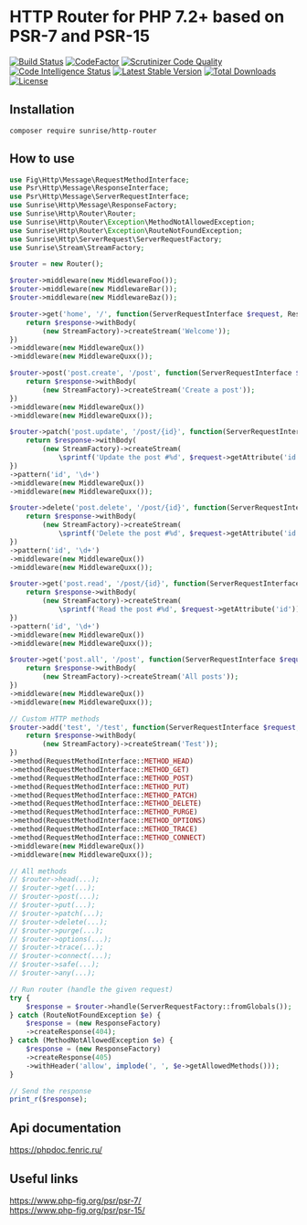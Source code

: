 # HTTP Router for PHP 7.2+ based on PSR-7 and PSR-15

[![Build Status](https://api.travis-ci.com/sunrise-php/http-router.svg?branch=master)](https://travis-ci.com/sunrise-php/http-router)
[![CodeFactor](https://www.codefactor.io/repository/github/sunrise-php/http-router/badge)](https://www.codefactor.io/repository/github/sunrise-php/http-router)
[![Scrutinizer Code Quality](https://scrutinizer-ci.com/g/sunrise-php/http-router/badges/quality-score.png?b=master)](https://scrutinizer-ci.com/g/sunrise-php/http-router/?branch=master)
[![Code Intelligence Status](https://scrutinizer-ci.com/g/sunrise-php/http-router/badges/code-intelligence.svg?b=master)](https://scrutinizer-ci.com/code-intelligence)
[![Latest Stable Version](https://poser.pugx.org/sunrise/http-router/v/stable?format=flat)](https://packagist.org/packages/sunrise/http-router)
[![Total Downloads](https://poser.pugx.org/sunrise/http-router/downloads?format=flat)](https://packagist.org/packages/sunrise/http-router)
[![License](https://poser.pugx.org/sunrise/http-router/license?format=flat)](https://packagist.org/packages/sunrise/http-router)

## Installation

```
composer require sunrise/http-router
```

## How to use

```php
use Fig\Http\Message\RequestMethodInterface;
use Psr\Http\Message\ResponseInterface;
use Psr\Http\Message\ServerRequestInterface;
use Sunrise\Http\Message\ResponseFactory;
use Sunrise\Http\Router\Router;
use Sunrise\Http\Router\Exception\MethodNotAllowedException;
use Sunrise\Http\Router\Exception\RouteNotFoundException;
use Sunrise\Http\ServerRequest\ServerRequestFactory;
use Sunrise\Stream\StreamFactory;

$router = new Router();

$router->middleware(new MiddlewareFoo());
$router->middleware(new MiddlewareBar());
$router->middleware(new MiddlewareBaz());

$router->get('home', '/', function(ServerRequestInterface $request, ResponseInterface $response) : ResponseInterface {
	return $response->withBody(
		(new StreamFactory)->createStream('Welcome'));
})
->middleware(new MiddlewareQux())
->middleware(new MiddlewareQuxx());

$router->post('post.create', '/post', function(ServerRequestInterface $request, ResponseInterface $response) : ResponseInterface {
	return $response->withBody(
		(new StreamFactory)->createStream('Create a post'));
})
->middleware(new MiddlewareQux())
->middleware(new MiddlewareQuxx());

$router->patch('post.update', '/post/{id}', function(ServerRequestInterface $request, ResponseInterface $response) : ResponseInterface {
	return $response->withBody(
		(new StreamFactory)->createStream(
			\sprintf('Update the post #%d', $request->getAttribute('id'))));
})
->pattern('id', '\d+')
->middleware(new MiddlewareQux())
->middleware(new MiddlewareQuxx());

$router->delete('post.delete', '/post/{id}', function(ServerRequestInterface $request, ResponseInterface $response) : ResponseInterface {
	return $response->withBody(
		(new StreamFactory)->createStream(
			\sprintf('Delete the post #%d', $request->getAttribute('id'))));
})
->pattern('id', '\d+')
->middleware(new MiddlewareQux())
->middleware(new MiddlewareQuxx());

$router->get('post.read', '/post/{id}', function(ServerRequestInterface $request, ResponseInterface $response) : ResponseInterface {
	return $response->withBody(
		(new StreamFactory)->createStream(
			\sprintf('Read the post #%d', $request->getAttribute('id'))));
})
->pattern('id', '\d+')
->middleware(new MiddlewareQux())
->middleware(new MiddlewareQuxx());

$router->get('post.all', '/post', function(ServerRequestInterface $request, ResponseInterface $response) : ResponseInterface {
	return $response->withBody(
		(new StreamFactory)->createStream('All posts'));
})
->middleware(new MiddlewareQux())
->middleware(new MiddlewareQuxx());

// Custom HTTP methods
$router->add('test', '/test', function(ServerRequestInterface $request, ResponseInterface $response) : ResponseInterface {
	return $response->withBody(
		(new StreamFactory)->createStream('Test'));
})
->method(RequestMethodInterface::METHOD_HEAD)
->method(RequestMethodInterface::METHOD_GET)
->method(RequestMethodInterface::METHOD_POST)
->method(RequestMethodInterface::METHOD_PUT)
->method(RequestMethodInterface::METHOD_PATCH)
->method(RequestMethodInterface::METHOD_DELETE)
->method(RequestMethodInterface::METHOD_PURGE)
->method(RequestMethodInterface::METHOD_OPTIONS)
->method(RequestMethodInterface::METHOD_TRACE)
->method(RequestMethodInterface::METHOD_CONNECT)
->middleware(new MiddlewareQux())
->middleware(new MiddlewareQuxx());

// All methods
// $router->head(...);
// $router->get(...);
// $router->post(...);
// $router->put(...);
// $router->patch(...);
// $router->delete(...);
// $router->purge(...);
// $router->options(...);
// $router->trace(...);
// $router->connect(...);
// $router->safe(...);
// $router->any(...);

// Run router (handle the given request)
try {
	$response = $router->handle(ServerRequestFactory::fromGlobals());
} catch (RouteNotFoundException $e) {
	$response = (new ResponseFactory)
	->createResponse(404);
} catch (MethodNotAllowedException $e) {
	$response = (new ResponseFactory)
	->createResponse(405)
	->withHeader('allow', implode(', ', $e->getAllowedMethods()));
}

// Send the response
print_r($response);
```

## Api documentation

https://phpdoc.fenric.ru/

## Useful links

https://www.php-fig.org/psr/psr-7/<br>
https://www.php-fig.org/psr/psr-15/
